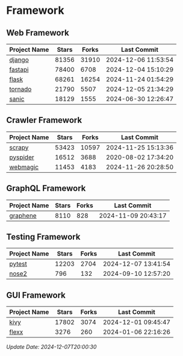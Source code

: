 # Framework

## Web Framework
| Project Name | Stars | Forks | Last Commit |
| ------------ | ----- | ----- | ----------- |
| [django](https://github.com/django/django) | 81356 | 31910 | 2024-12-06 11:53:54 |
| [fastapi](https://github.com/fastapi/fastapi) | 78400 | 6708 | 2024-12-04 15:10:29 |
| [flask](https://github.com/pallets/flask) | 68261 | 16254 | 2024-11-24 01:54:29 |
| [tornado](https://github.com/tornadoweb/tornado) | 21790 | 5507 | 2024-12-05 21:34:29 |
| [sanic](https://github.com/sanic-org/sanic) | 18129 | 1555 | 2024-06-30 12:26:47 |

## Crawler Framework
| Project Name | Stars | Forks | Last Commit |
| ------------ | ----- | ----- | ----------- |
| [scrapy](https://github.com/scrapy/scrapy) | 53423 | 10597 | 2024-11-25 15:13:36 |
| [pyspider](https://github.com/binux/pyspider) | 16512 | 3688 | 2020-08-02 17:34:20 |
| [webmagic](https://github.com/code4craft/webmagic) | 11453 | 4183 | 2024-11-26 20:28:50 |

## GraphQL Framework
| Project Name | Stars | Forks | Last Commit |
| ------------ | ----- | ----- | ----------- |
| [graphene](https://github.com/graphql-python/graphene) | 8110 | 828 | 2024-11-09 20:43:17 |

## Testing Framework
| Project Name | Stars | Forks | Last Commit |
| ------------ | ----- | ----- | ----------- |
| [pytest](https://github.com/pytest-dev/pytest) | 12203 | 2704 | 2024-12-07 13:41:54 |
| [nose2](https://github.com/nose-devs/nose2) | 796 | 132 | 2024-09-10 12:57:20 |

## GUI Framework
| Project Name | Stars | Forks | Last Commit |
| ------------ | ----- | ----- | ----------- |
| [kivy](https://github.com/kivy/kivy) | 17802 | 3074 | 2024-12-01 09:45:47 |
| [flexx](https://github.com/flexxui/flexx) | 3276 | 260 | 2024-01-06 22:16:26 |

*Update Date: 2024-12-07T20:00:30*